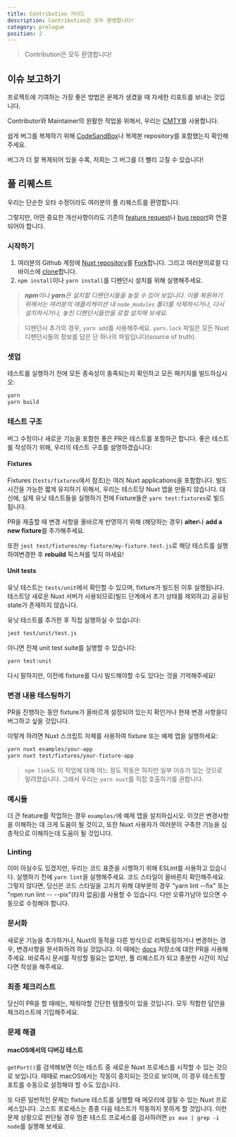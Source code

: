 ```yaml
---
title: Contribution 가이드
description: Contribution은 모두 환영합니다!
category: prologue
position: 2
---
```


> Contribution은 모두 환영합니다!

## 이슈 보고하기

프로젝트에 기여하는 가장 좋은 방법은 문제가 생겼을 때 자세한 리포트를 보내는 것입니다.

Contributor와 Maintainer의 원활한 작업을 위해서, 우리는 [CMTY](https://cmty.nuxtjs.org/)를 사용합니다.

쉽게 버그를 복제하기 위해 [CodeSandBox](https://template.nuxtjs.org/)나 복제본 repository를 포함했는지 확인해주세요.

버그가 더 잘 복제되어 있을 수록, 저희는 그 버그를 더 빨리 고칠 수 있습니다!

## 풀 리퀘스트

우리는 단순한 오타 수정이라도 여러분의 풀 리퀘스트를 환영합니다.

그렇지만, 어떤 중요한 개선사항이라도 기존의 [feature request](https://feature.nuxtjs.org/)나 [bug report](https://bug.nuxtjs.org/)와 연결되어야 합니다.

### 시작하기

1. 여러분의 Github 계정에 [Nuxt repository](https://github.com/nuxt/nuxt.js)를 [Fork](https://help.github.com/articles/fork-a-repo/)합니다. 그리고 여러분의로컬 디바이스에 [clone](https://help.github.com/articles/cloning-a-repository/)합니다.
2. `npm install`이나 `yarn install`를 디펜던시 설치를 위해 실행해주세요.

> _**npm**이나 **yarn**은 설치할 디펜던시들을 놓칠 수 있어 보입니다. 이를 복원하기 위해서는 여러분의 애플리케이션 내 `node_modules` 폴더를 삭제하시거나, 다시설치하시거나, 놓친 디펜던시들만을 로컬 설치해 보세요._

> 디펜던시 추가의 경우, `yarn add`를 사용해주세요. `yarn.lock` 파일은 모든 Nuxt 디펜던시들의 정보를 담은 단 하나의 파일입니다(source of truth).

### 셋업

테스트를 실행하기 전에 모든 종속성이 충족되는지 확인하고 모든 패키지를 빌드하십시오:

```sh
yarn
yarn build
```

### 테스트 구조

버그 수정이나 새로운 기능을 포함한 좋은 PR은 테스트를 포함하곤 합니다. 좋은 테스트를 작성하기 위해, 우리의 테스트 구조를 설명하겠습니다:

#### Fixtures

Fixtures (`tests/fixtures`에서 참조)는 여러 Nuxt applications을 포함합니다. 빌드시간을 가능한 짧게 유지하기 위해서, 우리는 테스트당 Nuxt 앱을 만들지 않습니다. 대신에, 실제 유닛 테스트들을 실행하기 전에 Fixture들은 `yarn test:fixtures`로 빌드됩니다.

PR을 제출할 때 변경 사항을 올바르게 반영하기 위해 (해당하는 경우) **alter**나 **add a new fixture**를 추가해주세요.

또한 `jest test/fixtures/my-fixture/my-fixture.test.js`로 해당 테스트를 실행하여변경한 후 **rebuild** 픽스쳐를 잊지 마세요!

#### Unit tests

유닛 테스트는 `tests/unit`에서 확인할 수 있으며, fixture가 빌드된 이후 실행됩니다. 테스트당 새로운 Nuxt 서버가 사용되므로(빌드 단계에서 초기 상태를 제외하고) 공유된 state가 존재하지 않습니다.

유닛 테스트를 추가한 후 직접 실행하실 수 있습니다:

```sh
jest test/unit/test.js
```

아니면 전체 unit test suite를 실행할 수 있습니다:

```sh
yarn test:unit
```

다시 말하지만, 이전에 fixture를 다시 빌드해야할 수도 있다는 것을 기억해주세요!

### 변경 내용 테스팅하기

PR을 진행하는 동안 fixture가 올바르게 설정되어 있는지 확인거나 현재 변경 사항을디버그하고 싶을 것입니다.

이렇게 하려면 Nuxt 스크립트 자체를 사용하여 fixture 또는 예제 앱을 실행하세요:

```sh
yarn nuxt examples/your-app
yarn nuxt test/fixtures/your-fixture-app
```

> `npm link`도 이 작업에 대해 어느 정도 작동은 하지만 일부 이슈가 있는 것으로 알려졌습니다. 그래서 우리는 `yarn nuxt`를 직접 호출하기를 권합니다.

### 예시들

더 큰 feature를 작업하는 경우 `examples/`에 예제 앱을 설치하십시오. 이것은 변경사항을 이해하는 데 크게 도움이 될 것이고, 또한 Nuxt 사용자가 여러분이 구축한 기능을 심층적으로 이해하는데 도움이 될 것입니다.

### Linting

이미 아실수도 있겠지만, 우리는 코드 표준을 시행하기 위해 ESLint를 사용하고 있습니다. 실행하기 전에 `yarn lint`을 실행해주세요. 코드 스타일이 올바른지 확인해주세요. 그렇지 않다면, 당신은 코드 스타일을 고치기 위해 대부분의 경우 "yarn lint --fix" 또는 "npm run lint -- --pix"(타자 없음)를 사용할 수 있습니다. 다만 오류가남아 있으면 수동으로 수정해야 합니다.

### 문서화

새로운 기능을 추가하거나, Nuxt의 동작을 다른 방식으로 리팩토링하거나 변경하는 경우, 변경사항을 문서화하려 하실 것입니다. 이 때에는 [docs](https://github.com/nuxt/nuxtjs.org/pulls) 저장소에 대한 PR을 사용해주세요. 바로즉시 문서를 작성할 필요는 없지만, 풀 리퀘스트가 되고 충분한 시간이 지났다면 작성을 해주세요.

### 최종 체크리스트

당신이 PR을 할 때에는, 채워야할 간단한 템플릿이 있을 것입니다. 모두 적합한 답안을 체크리스트에 기입해주세요.

### 문제 해결

#### macOS에서의 디버깅 테스트

`getPort()`를 검색해보면 이는 테스트 중 새로운 Nuxt 프로세스를 시작할 수 있는 것으로 보입니다. 때때로 macOS에서는 작동이 중지되는 것으로 보이며, 이 경우 테스트할 포트를 수동으로 설정해야 할 수도 있습니다.

또 다른 일반적인 문제는 fixture 테스트를 실행할 때 메모리에 걸릴 수 있는 Nuxt 프로세스입니다. 고스트 프로세스는 종종 다음 테스트가 작동하지 못하게 할 것입니다. 이런 문제 상황으로 판단될 경우 멈춘 테스트 프로세스를 검사하려면 `ps aux | grep -i node`를 실행해 보세요.
